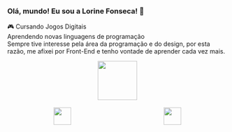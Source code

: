 <h3> Olá, mundo! Eu sou a Lorine Fonseca! 👋 </h3>

🎮 Cursando Jogos Digitais <br> 
Aprendendo novas linguagens de programação <br>
Sempre tive interesse pela área da programação e do design, por esta razão, me afixei por Front-End e tenho vontade de aprender cada vez mais. <br> 

<div align="center">
<img height="90em" src="https://github-readme-stats.vercel.app/api/top-langs/?username=lorinefonseca&layout=compact&langs_count=7&theme=moltack"/>
</div> <br>

<div align="center" style="display: flex; justify-content: space-around; align-items: center;">
<img height="40em" src="https://cdn.jsdelivr.net/gh/devicons/devicon/icons/html5/html5-original.svg" />
<img height="40em" src="https://cdn.jsdelivr.net/gh/devicons/devicon/icons/css3/css3-original.svg" />
</div> 
